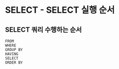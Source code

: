 # SELECT - SELECT 실행 순서

## SELECT 쿼리 수행하는 순서 

```text
FROM 
WHERE 
GROUP BY 
HAVING 
SELECT 
ORDER BY 
```

